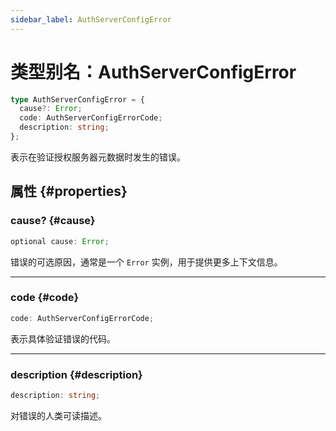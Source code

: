 ```yaml
---
sidebar_label: AuthServerConfigError
---
```


# 类型别名：AuthServerConfigError

```ts
type AuthServerConfigError = {
  cause?: Error;
  code: AuthServerConfigErrorCode;
  description: string;
};
```

表示在验证授权服务器元数据时发生的错误。

## 属性 {#properties}

### cause? {#cause}

```ts
optional cause: Error;
```

错误的可选原因，通常是一个 `Error` 实例，用于提供更多上下文信息。

***

### code {#code}

```ts
code: AuthServerConfigErrorCode;
```

表示具体验证错误的代码。

***

### description {#description}

```ts
description: string;
```

对错误的人类可读描述。
